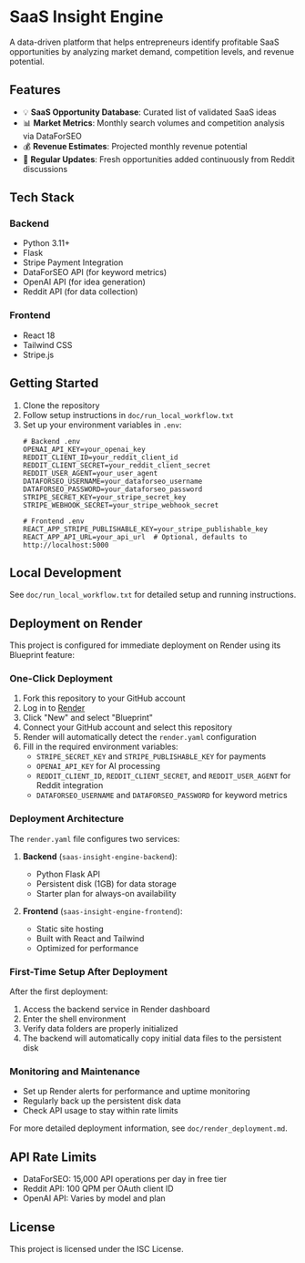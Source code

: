 # SaaS Insight Engine

A data-driven platform that helps entrepreneurs identify profitable SaaS opportunities by analyzing market demand, competition levels, and revenue potential.

## Features

- 💡 **SaaS Opportunity Database**: Curated list of validated SaaS ideas
- 📊 **Market Metrics**: Monthly search volumes and competition analysis via DataForSEO
- 💰 **Revenue Estimates**: Projected monthly revenue potential
- 🔄 **Regular Updates**: Fresh opportunities added continuously from Reddit discussions

## Tech Stack

### Backend
- Python 3.11+
- Flask
- Stripe Payment Integration
- DataForSEO API (for keyword metrics)
- OpenAI API (for idea generation)
- Reddit API (for data collection)

### Frontend
- React 18
- Tailwind CSS
- Stripe.js

## Getting Started

1. Clone the repository
2. Follow setup instructions in `doc/run_local_workflow.txt`
3. Set up your environment variables in `.env`:
   ```
   # Backend .env
   OPENAI_API_KEY=your_openai_key
   REDDIT_CLIENT_ID=your_reddit_client_id
   REDDIT_CLIENT_SECRET=your_reddit_client_secret
   REDDIT_USER_AGENT=your_user_agent
   DATAFORSEO_USERNAME=your_dataforseo_username
   DATAFORSEO_PASSWORD=your_dataforseo_password
   STRIPE_SECRET_KEY=your_stripe_secret_key
   STRIPE_WEBHOOK_SECRET=your_stripe_webhook_secret

   # Frontend .env
   REACT_APP_STRIPE_PUBLISHABLE_KEY=your_stripe_publishable_key
   REACT_APP_API_URL=your_api_url  # Optional, defaults to http://localhost:5000
   ```

## Local Development

See `doc/run_local_workflow.txt` for detailed setup and running instructions.

## Deployment on Render

This project is configured for immediate deployment on Render using its Blueprint feature:

### One-Click Deployment

1. Fork this repository to your GitHub account
2. Log in to [Render](https://render.com)
3. Click "New" and select "Blueprint"
4. Connect your GitHub account and select this repository
5. Render will automatically detect the `render.yaml` configuration
6. Fill in the required environment variables:
   - `STRIPE_SECRET_KEY` and `STRIPE_PUBLISHABLE_KEY` for payments
   - `OPENAI_API_KEY` for AI processing
   - `REDDIT_CLIENT_ID`, `REDDIT_CLIENT_SECRET`, and `REDDIT_USER_AGENT` for Reddit integration
   - `DATAFORSEO_USERNAME` and `DATAFORSEO_PASSWORD` for keyword metrics

### Deployment Architecture

The `render.yaml` file configures two services:

1. **Backend** (`saas-insight-engine-backend`):
   - Python Flask API
   - Persistent disk (1GB) for data storage
   - Starter plan for always-on availability

2. **Frontend** (`saas-insight-engine-frontend`):
   - Static site hosting
   - Built with React and Tailwind
   - Optimized for performance

### First-Time Setup After Deployment

After the first deployment:

1. Access the backend service in Render dashboard
2. Enter the shell environment
3. Verify data folders are properly initialized
4. The backend will automatically copy initial data files to the persistent disk

### Monitoring and Maintenance

- Set up Render alerts for performance and uptime monitoring
- Regularly back up the persistent disk data
- Check API usage to stay within rate limits

For more detailed deployment information, see `doc/render_deployment.md`.

## API Rate Limits

- DataForSEO: 15,000 API operations per day in free tier
- Reddit API: 100 QPM per OAuth client ID
- OpenAI API: Varies by model and plan

## License

This project is licensed under the ISC License.
